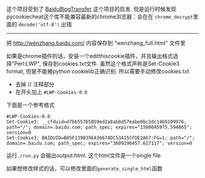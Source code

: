 这个项目受到了 [BaiduBlogTransfer](https://github.com/cheezer/BaiduBlogTransferer) 这个项目的启发. 但是运行时候发现pycookiecheat这个库不能兼容最新的chrome浏览器：会在在 `chrome_decrypt`里面的 `decode('utf-8')` 出错

-----

把 http://wenzhang.baidu.com/ 内容保存到 "wenzhang_full.html" 文件里

如果是chrome插件的话，安装一个editthiscookie插件，并且输出格式选择"Perl:LWP", 保存到cookies.txt文件. 虽然这个格式声称是Set-Cookie3 format, 但是不能被python cookielib正确识别. 所以需要手动修改cookies.txt

- 去掉 // 注释部分
- 在开头加上 `#LWP-Cookies-0.0`

下面是一个参考格式

```
#LWP-Cookies-0.0
Set-Cookie3: __cfduid=d7bb55765059ed2a8ab8d57eabe0bc3dc1469109976; path="/"; domain=.baidu.com; path_spec; expires="1500645975.594865"; version=0
Set-Cookie3: BAIDUID=B05F139B39EA36674DC53A15CFDE2A67:FG=1; path="/"; domain=.baidu.com; path_spec; expires="3609196457.617117"; version=0
```

运行`./run.py` 会输出output.html. 这个html文件是一个single file.

如果想修改样式的话，可以修改里面的`generate_single_html`函数
